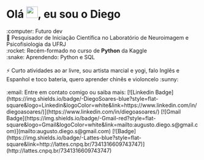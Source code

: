 <h1 align="left">Olá <img src="https://raw.githubusercontent.com/kaueMarques/kaueMarques/master/hi.gif" width="30px">, eu sou o Diego</h1>
:computer: Futuro dev
<br/> 🧠 Pesquisador de Iniciação Científica no Laboratório de Neuroimagem e Psicofisiologia da UFRJ
<br/> :rocket: Recém-formado no curso de <strong>Python</strong> da Kaggle
<br/> :snake: Aprendendo: Python e SQL
<br/>
<br/> ⚡ Curto atividades ao ar livre, sou artista marcial e yogi, falo Inglês e Espanhol e toco bateria, quero aprender chinês e violoncelo :sunny:
<br/>
<br/> :email: Entre em contato comigo ou saiba mais: [![Linkedin Badge](https://img.shields.io/badge/-DiegoSoares-blue?style=flat-square&logo=Linkedin&logoColor=white&link=https://www.linkedin.com/in/diegoasoares/)](https://www.linkedin.com/in/diegoasoares/)  [![Gmail Badge](https://img.shields.io/badge/-Gmail-red?style=flat-square&logo=Gmail&logoColor=white&link=mailto:augusto.diego.s@gmail.com)](mailto:augusto.diego.s@gmail.com)  [![Badge](https://img.shields.io/badge/-Lattes-blue?style=flat-square&link=http://lattes.cnpq.br/7341316609743747)](http://lattes.cnpq.br/7341316609743747)

<!--

<br/> :computer: Agora aprendendo CSS Grid Layout

**soares-ad/soares-ad** is a ✨ _special_ ✨ repository because its `README.md` (this file) appears on your GitHub profile.
Photo: <img width="auto" src="https://avatars3.githubusercontent.com/u/68669255?s=460&u=00b976f06ad799b0f7aa99770dfc72f4b43b47f0&v=4">

Here are some ideas to get you started:

- 🔭 I’m currently working on ...
- 🌱 I’m currently learning ...
- 👯 I’m looking to collaborate on ...
- 🤔 I’m looking for help with ...
- 💬 Ask me about ...
- 📫 How to reach me: ...
- 😄 Pronouns: ...
- ⚡ Fun fact: ...
-->
